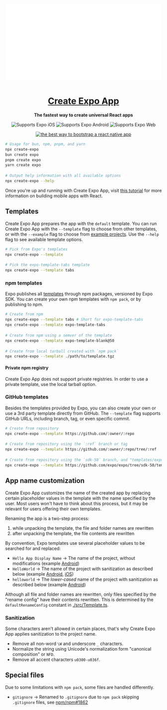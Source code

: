 <!-- Title -->

<p align="center">
  <a href="https://github.com/expo/examples">
    <img alt="create-expo-app" src="./.gh-assets/banner.svg">
    <h1 align="center">Create Expo App</h1>
  </a>
</p>

<!-- Header -->

<p align="center">
  <b>The fastest way to create universal React apps</b>
  <br />

  <p align="center">
    <!-- iOS -->
    <img alt="Supports Expo iOS" longdesc="Supports Expo iOS" src="https://img.shields.io/badge/iOS-000.svg?style=flat-square&logo=APPLE&labelColor=999999&logoColor=fff" />
    <!-- Android -->
    <img alt="Supports Expo Android" longdesc="Supports Expo Android" src="https://img.shields.io/badge/Android-000.svg?style=flat-square&logo=ANDROID&labelColor=A4C639&logoColor=fff" />
    <!-- Web -->
    <img alt="Supports Expo Web" longdesc="Supports Expo Web" src="https://img.shields.io/badge/web-000.svg?style=flat-square&logo=GOOGLE-CHROME&labelColor=4285F4&logoColor=fff" />
  </p>
  <p align="center">
    <a href="https://packagephobia.now.sh/result?p=create-expo">
      <img alt="the best way to bootstrap a react native app" longdesc="the best way to create a react native app" src="https://flat.badgen.net/packagephobia/install/create-expo" />
    </a>
  </p>

</p>

<!-- Body -->

```sh
# Usage for bun, npm, pnpm, and yarn
npx create-expo
bun create expo
pnpm create expo
yarn create expo

# Output help information with all available options
npx create-expo --help
```

Once you're up and running with Create Expo App, visit [this tutorial](https://docs.expo.dev/tutorial/planning/) for more information on building mobile apps with React.

## Templates

Create Expo App prepares the app with the `default` template. You can run Create Expo App with the `--template` flag to choose from other templates, or with the `--example` flag to choose from [example projects](https://github.com/expo/examples). Use the `--help` flag to see available template options.

```sh
# Pick from Expo's templates
npx create-expo --template

# Pick the expo-template-tabs template
npx create-expo --template tabs
```

### npm templates

Expo publishes all [templates](../../templates/) through npm packages, versioned by Expo SDK. You can create your own npm templates with `npm pack`, or by publishing to npm.

```sh
# Create from npm
npx create-expo --template tabs # Short for expo-template-tabs
npx create-expo --template expo-template-tabs

# Create from npm using a semver of the template
npx create-expo --template expo-template-blank@50

# Create from local tarball created with `npm pack`
npx create-expo --template ./path/to/template.tgz
```

#### Private npm registry

Create Expo App does not support private registries. In order to use a private template, use the local tarball option.

### GitHub templates

Besides the templates provided by Expo, you can also create your own or use a 3rd party template directly from GitHub. The `--template` flag supports GitHub URLs, including branch, tag, or even specific commit.

```sh
# Create from repository
npx create-expo --template https://github.com/:owner/:repo

# Create from repository using the `:ref` branch or tag
npx create-expo --template https://github.com/:owner/:repo/tree/:ref

# Create from repository using the `sdk-50` branch, and "templates/expo-template-bare-minimum" subdirectory
npx create-expo --template https://github.com/expo/expo/tree/sdk-50/templates/expo-template-bare-minimum
```

## App name customization

Create Expo App customizes the name of the created app by replacing certain placeholder values in the template with the name specified by the user. Most users won't have to think about this process, but it may be relevant for users offering their own templates.

Renaming the app is a two-step process:

1. while unpacking the template, the file and folder names are rewritten
2. after unpacking the template, the file contents are rewritten

By convention, Expo templates use several placeholder values to be searched for and replaced:

- `Hello App Display Name` → The name of the project, without modifications (example [Android](../../templates/expo-template-bare-minimum/android/app/src/main/res/values/strings.xml#L2))
- `HelloWorld` → The name of the project with sanitization as described below (example [Android](../../templates/expo-template-bare-minimum//android/settings.gradle#L1), [iOS](../../templates/expo-template-bare-minimum/ios/Podfile#L16))
- `helloworld` → The _lower-cased_ name of the project with sanitization as described below (example [Android](../../templates/expo-template-bare-minimum/android/app/build.gradle#L86))

Although all file and folder names are rewritten, only files specified by the "rename config" have their contents rewritten. This is determined by the `defaultRenameConfig` constant in [./src/Template.ts](./src/Template.ts).

### Sanitization

Some characters aren't allowed in certain places, that's why Create Expo App applies sanitization to the project name.

- Remove all non-word `\W` and underscore `_` characters.
- Normalize the string using Unicode's normalization form "canonical composition" or `NFD`.
- Remove all accent characters `u0300-u036f`.

## Special files

Due to some limitations with `npm pack`, some files are handled differently.

- `gitignore` → Renamed to `.gitignore` due to `npm pack` skipping `.gitignore` files, see [npm/npm#1862](https://github.com/npm/npm/issues/1862)

